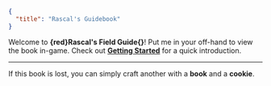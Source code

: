 ```json
{
  "title": "Rascal's Guidebook"
}
```

Welcome to **{red}Rascal's Field Guide{}**! Put me in your off-hand to view the book in-game.
Check out **[Getting Started](^rascal:getting_started)** for a quick
introduction.

---

If this book is lost, you can simply craft another with a __book__ and a __cookie__.
